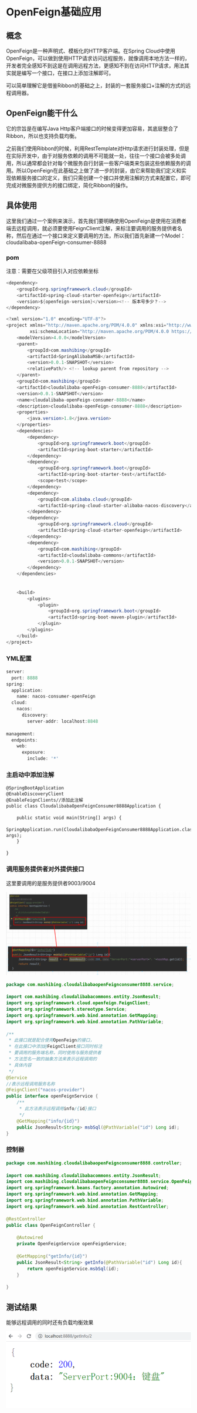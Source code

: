 # OpenFeign基础应用

## 概念

OpenFeign是一种声明式、模板化的HTTP客户端。在Spring Cloud中使用OpenFeign，可以做到使用HTTP请求访问远程服务，就像调用本地方法一样的，开发者完全感知不到这是在调用远程方法，更感知不到在访问HTTP请求，用法其实就是编写一个接口，在接口上添加注解即可。

可以简单理解它是借鉴Ribbon的基础之上，封装的一套服务接口+注解的方式的远程调用器。

## OpenFeign能干什么

它的宗旨是在编写Java Http客户端接口的时候变得更加容易，其底层整合了Ribbon，所以也支持负载均衡。

之前我们使用Ribbon的时候，利用RestTemplate对Http请求进行封装处理，但是在实际开发中，由于对服务依赖的调用不可能就一处，往往一个接口会被多处调用，所以通常都会针对每个微服务自行封装一些客户端类来包装这些依赖服务的调用。所以OpenFeign在此基础之上做了进一步的封装，由它来帮助我们定义和实现依赖服务接口的定义，我们只需创建一个接口并使用注解的方式来配置它，即可完成对微服务提供方的接口绑定，简化Ribbon的操作。

## 具体使用

 这里我们通过一个案例来演示，首先我们要明确使用OpenFeign是使用在消费者端去远程调用，就必须要使用FeignClient注解，来标注要调用的服务提供者名称，然后在通过一个接口来定义要调用的方法，所以我们首先新建一个Model：cloudalibaba-openFeign-consumer-8888



### pom

注意：需要在父级项目引入对应依赖坐标

```java
<dependency>
    <groupId>org.springframework.cloud</groupId>
    <artifactId>spring-cloud-starter-openfeign</artifactId>
    <version>${openfeign-version}</version><!-- 版本号多少？-->
</dependency>
```

```java
<?xml version="1.0" encoding="UTF-8"?>
<project xmlns="http://maven.apache.org/POM/4.0.0" xmlns:xsi="http://www.w3.org/2001/XMLSchema-instance"
         xsi:schemaLocation="http://maven.apache.org/POM/4.0.0 https://maven.apache.org/xsd/maven-4.0.0.xsd">
    <modelVersion>4.0.0</modelVersion>
    <parent>
        <groupId>com.mashibing</groupId>
        <artifactId>SpringAlibabaMSB</artifactId>
        <version>0.0.1-SNAPSHOT</version>
        <relativePath/> <!-- lookup parent from repository -->
    </parent>
    <groupId>com.mashibing</groupId>
    <artifactId>cloudalibaba-openFeign-consumer-8888</artifactId>
    <version>0.0.1-SNAPSHOT</version>
    <name>cloudalibaba-openFeign-consumer-8888</name>
    <description>cloudalibaba-openFeign-consumer-8888</description>
    <properties>
        <java.version>1.8</java.version>
    </properties>
    <dependencies>
        <dependency>
            <groupId>org.springframework.boot</groupId>
            <artifactId>spring-boot-starter</artifactId>
        </dependency>
        <dependency>
            <groupId>org.springframework.boot</groupId>
            <artifactId>spring-boot-starter-test</artifactId>
            <scope>test</scope>
        </dependency>
        <dependency>
            <groupId>com.alibaba.cloud</groupId>
            <artifactId>spring-cloud-starter-alibaba-nacos-discovery</artifactId>
        </dependency>
        <dependency>
            <groupId>org.springframework.cloud</groupId>
            <artifactId>spring-cloud-starter-openfeign</artifactId>
        </dependency>
        <dependency>
            <groupId>com.mashibing</groupId>
            <artifactId>cloudalibaba-commons</artifactId>
            <version>0.0.1-SNAPSHOT</version>
        </dependency>
    </dependencies>


    <build>
        <plugins>
            <plugin>
                <groupId>org.springframework.boot</groupId>
                <artifactId>spring-boot-maven-plugin</artifactId>
            </plugin>
        </plugins>
    </build>
</project>
```

### YML配置

```java
server:
  port: 8888
spring:
  application:
    name: nacos-consumer-openFeign
  cloud:
    nacos:
      discovery:
        server-addr: localhost:8848

management:
  endpoints:
    web:
      exposure:
        include: '*'
```

### 主启动中添加注解

```
@SpringBootApplication
@EnableDiscoveryClient
@EnableFeignClients//添加此注解
public class CloudalibabaOpenFeignConsumer8888Application {

    public static void main(String[] args) {
        SpringApplication.run(CloudalibabaOpenFeignConsumer8888Application.class, args);
    }

}
```

### 调用服务提供者对外提供接口

这里要调用的是服务提供者9003/9004

![image-20211112183106167](image-20211112183106167.png)

```java
package com.mashibing.cloudalibabaopenFeignconsumer8888.service;

import com.mashibing.cloudalibabacommons.entity.JsonResult;
import org.springframework.cloud.openfeign.FeignClient;
import org.springframework.stereotype.Service;
import org.springframework.web.bind.annotation.GetMapping;
import org.springframework.web.bind.annotation.PathVariable;

/**
 * 此接口就是配合使用OpenFeign的接口，
 * 在此接口中添加@FeignClient接口同时标注
 * 要调用的服务端名称，同时使用与服务提供者
 * 方法签名一致的抽象方法来表示远程调用的
 * 具体内容
 */
@Service
//表示远程调用服务名称
@FeignClient("nacos-provider")
public interface openFeignService {
    /**
     * 此方法表示远程调用info/{id}接口
     */
    @GetMapping("info/{id}")
    public JsonResult<String> msbSql(@PathVariable("id") Long id);
}

```

### 控制器

```java
package com.mashibing.cloudalibabaopenFeignconsumer8888.controller;

import com.mashibing.cloudalibabacommons.entity.JsonResult;
import com.mashibing.cloudalibabaopenFeignconsumer8888.service.OpenFeignService;
import org.springframework.beans.factory.annotation.Autowired;
import org.springframework.web.bind.annotation.GetMapping;
import org.springframework.web.bind.annotation.PathVariable;
import org.springframework.web.bind.annotation.RestController;

@RestController
public class OpenFeignController {

    @Autowired
    private OpenFeignService openFeignService;

    @GetMapping("getInfo/{id}")
    public JsonResult<String> getInfo(@PathVariable("id") Long id){
        return openFeignService.msbSql(id);
    }

}
```

## 测试结果

能够远程调用的同时还有负载均衡效果

![image-20211112205138375](image-20211112205138375.png)
